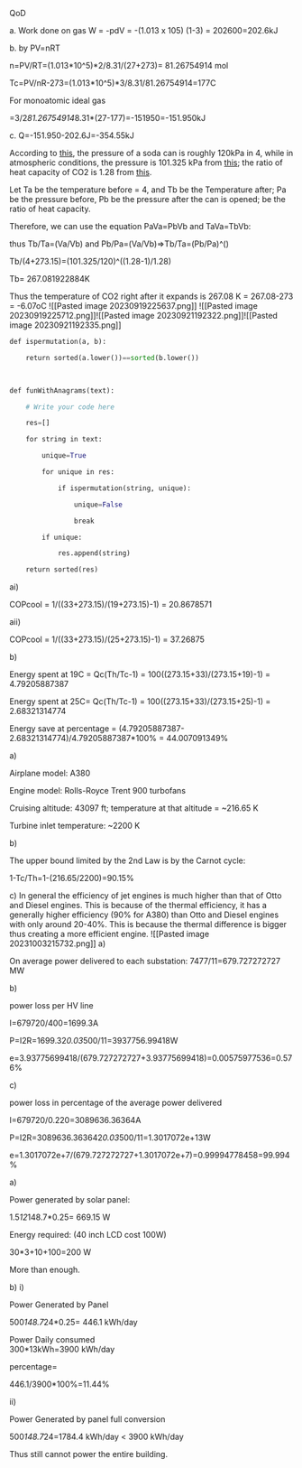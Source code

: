 QoD

a. Work done on gas W = -pdV = -(1.013 x 105) (1-3) = 202600=202.6kJ

b. by PV=nRT

n=PV/RT=(1.013*10^5)*2/8.31/(27+273)= 81.26754914 mol

Tc=PV/nR-273=(1.013*10^5)*3/8.31/81.26754914=177C

For monoatomic ideal gas

=3/2*81.26754914*8.31*(27-177)=-151950=-151.950kJ

c. Q=-151.950-202.6J=-354.55kJ


According to [this](https://hypertextbook.com/facts/2000/SeemaMeraj.shtml#:~:text=On%20average%2C%20the%2012%20ounce,contains%20210%20kPa%20of%20pressure.), the pressure of a soda can is roughly 120kPa in 4, while in atmospheric conditions, the pressure is 101.325 kPa from [this](https://www.noaa.gov/jetstream/atmosphere/air-pressure#:~:text=The%20standard%20pressure%20at%20sea,the%20atmosphere%20decreases%20with%20height.&text=The%20atoms%20and%20molecules%20that,constantly%20moving%20in%20random%20directions.); the ratio of heat capacity of CO2 is 1.28 from [this](https://www.engineeringtoolbox.com/specific-heat-ratio-d_608.html).

Let Ta be the temperature before = 4, and Tb be the Temperature after; Pa be the pressure before, Pb be the pressure after the can is opened;  be the ratio of heat capacity.

Therefore, we can use the equation PaVa=PbVb and TaVa=TbVb:

thus Tb/Ta=(Va/Vb) and Pb/Pa=(Va/Vb)=>Tb/Ta=(Pb/Pa)^()

Tb/(4+273.15)=(101.325/120)^((1.28-1)/1.28)

Tb= 267.081922884K

Thus the temperature of CO2 right after it expands is 267.08 K = 267.08-273 = -6.07oC
![[Pasted image 20230919225637.png]]
![[Pasted image 20230919225712.png]]![[Pasted image 20230921192322.png]]![[Pasted image 20230921192335.png]]


```python
def ispermutation(a, b):

    return sorted(a.lower())==sorted(b.lower())

  

def funWithAnagrams(text):

    # Write your code here

    res=[]

    for string in text:

        unique=True

        for unique in res:

            if ispermutation(string, unique):

                unique=False

                break

        if unique:

            res.append(string)

    return sorted(res)
```


ai)

COPcool = 1/((33+273.15)/(19+273.15)-1) = 20.8678571

aii)

COPcool = 1/((33+273.15)/(25+273.15)-1) = 37.26875

b)

Energy spent at 19C = Qc(Th/Tc-1) = 100((273.15+33)/(273.15+19)-1) = 4.79205887387

Energy spent at 25C= Qc(Th/Tc-1) = 100((273.15+33)/(273.15+25)-1) = 2.68321314774

Energy save at percentage = (4.79205887387-2.68321314774)/4.79205887387*100% = 44.007091349%

a)

Airplane model: A380

Engine model: Rolls-Royce Trent 900 turbofans

Cruising altitude: 43097 ft; temperature at that altitude = ~216.65 K

Turbine inlet temperature: ~2200 K

b)

The upper bound limited by the 2nd Law is by the Carnot cycle:

1-Tc/Th=1-(216.65/2200)=90.15%

c) In general the efficiency of jet engines is much higher than that of Otto and Diesel engines. This is because of the thermal efficiency, it has a generally higher efficiency (90% for A380) than Otto and Diesel engines with only around 20-40%. This is because the thermal difference is bigger thus creating a more efficient engine.
![[Pasted image 20231003215732.png]]
a)

On average power delivered to each substation: 7477/11=679.727272727 MW

b)

power loss per HV line

I=679720/400=1699.3A

P=I2R=1699.32*0.03*500/11=3937756.99418W

e=3.93775699418/(679.727272727+3.93775699418)=0.00575977536=0.576%

c)

power loss in percentage of the average power delivered

I=679720/0.220=3089636.36364A

P=I2R=3089636.363642*0.03*500/11=1.3017072e+13W

e=1.3017072e+7/(679.727272727+1.3017072e+7)=0.99994778458=99.994%




a)

Power generated by solar panel:

1.5*12*148.7*0.25= 669.15 W

Energy required: (40 inch LCD cost 100W)

30*3+10+100=200 W

More than enough.

b) i)

Power Generated by Panel

500*148.7*24*0.25= 446.1 kWh/day

Power Daily consumed  
300*13kWh=3900 kWh/day

percentage=

446.1/3900*100%=11.44%

ii) 

Power Generated by panel full conversion

500*148.7*24=1784.4 kWh/day < 3900 kWh/day 

Thus still cannot power the entire building.
